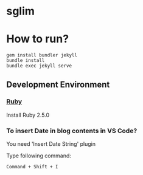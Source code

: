 # sglim

# How to run?

    gem install bundler jekyll
    bundle install
    bundle exec jekyll serve

## Development Environment

### [Ruby](https://ruby-lang.org)

Install Ruby 2.5.0

### To insert Date in blog contents in VS Code?

You need 'Insert Date String' plugin

Type following command:

    Command + Shift + I

